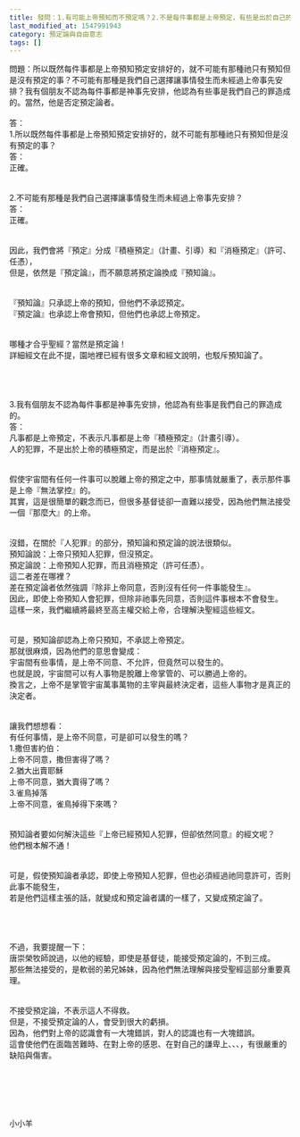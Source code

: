 ```yaml
---
title: 發問：1.有可能上帝預知而不預定嗎？2.不是每件事都是上帝預定，有些是出於自己的罪？
last_modified_at: 1547991943
category: 預定論與自由意志
tags: []
---
```


問題：所以既然每件事都是上帝預知預定安排好的，就不可能有那種祂只有預知但是沒有預定的事？不可能有那種是我們自己選擇讓事情發生而未經過上帝事先安排？我有個朋友不認為每件事都是神事先安排，他認為有些事是我們自己的罪造成的。當然，他是否定預定論者。<!--more--><br><br>答：<br>1.所以既然每件事都是上帝預知預定安排好的，就不可能有那種祂只有預知但是沒有預定的事？<br>答：<br>正確。<br><br> <br>2.不可能有那種是我們自己選擇讓事情發生而未經過上帝事先安排？<br>答：<br>正確。<br> <br><br>因此，我們會將『預定』分成『積極預定』（計畫、引導）和『消極預定』（許可、任憑），<br>但是，依然是『預定論』，而不願意將預定論換成『預知論』。<br><br> <br>『預知論』只承認上帝的預知，但他們不承認預定。<br> 『預定論』也承認上帝會預知，但他們也承認上帝預定。<br><br><br>哪種才合乎聖經？當然是預定論！<br>詳細經文在此不提，園地裡已經有很多文章和經文說明，也駁斥預知論了。<br> <br><br><br><br>3.我有個朋友不認為每件事都是神事先安排，他認為有些事是我們自己的罪造成的。<br>答：<br>凡事都是上帝預定，不表示凡事都是上帝『積極預定』（計畫引導）。<br>人的犯罪，不是出於上帝的積極預定，而是出於『消極預定』。<br> <br><br>假使宇宙間有任何一件事可以脫離上帝的預定之中，那事情就嚴重了，表示那件事是上帝『無法掌控』的。<br>其實，這是很簡單的觀念而已，但很多基督徒卻一直難以接受，因為他們無法接受一個『那麼大』的上帝。<br> <br><br>沒錯，在關於『人犯罪』的部分，預知論和預定論的說法很類似。<br>預知論說：上帝只預知人犯罪，但沒預定。<br>預定論說：上帝預知人犯罪，而且消極預定（許可任憑）。<br>這二者差在哪裡？<br>差在預定論者依然強調『除非上帝同意，否則沒有任何一件事能發生』。<br>因此，即使上帝預知人會犯罪，但除非祂事先同意，否則這件事根本不會發生。<br>這樣一來，我們繼續將最終至高主權交給上帝，合理解決聖經這些經文。<br> <br><br>可是，預知論卻認為上帝只預知，不承認上帝預定。<br>那就很麻煩，因為他們的意思會變成：<br>宇宙間有些事情，是上帝不同意、不允許，但竟然可以發生的。<br>也就是說，宇宙間可以有人事物是脫離上帝掌管的、可以勝過上帝的。<br>換言之，上帝不是掌管宇宙萬事萬物的主宰與最終決定者，這些人事物才是真正的決定者。<br> <br><br>讓我們想想看：<br>有任何事情，是上帝不同意，可是卻可以發生的嗎？<br>1.撒但害約伯：<br>上帝不同意，撒但害得了嗎？<br>2.猶大出賣耶穌<br>上帝不同意，猶大賣得了嗎？<br>3.雀鳥掉落<br>上帝不同意，雀鳥掉得下來嗎？<br> <br><br>預知論者要如何解決這些『上帝已經預知人犯罪，但卻依然同意』的經文呢？<br>他們根本解不通！<br> <br><br>可是，假使預知論者承認，即使上帝預知人犯罪，但也必須經過祂同意許可，否則此事不能發生，<br>若是他們這樣主張的話，就變成和預定論者講的一樣了，又變成預定論了。<br> <br> <br><br><br>不過，我要提醒一下：<br>唐崇榮牧師說過，以他的經驗，即使是基督徒，能接受預定論的，不到三成。<br>那些無法接受的，是軟弱的弟兄姊妹，因為他們無法理解與接受聖經這部分重要真理。<br><br><br>不接受預定論，不表示這人不得救。<br>但是，不接受預定論的人，會受到很大的虧損。<br>因為，他們對上帝的認識會有一大塊錯誤，對人的認識也有一大塊錯誤。<br>這會使他們在面臨苦難時、在對上帝的感恩、在對自己的謙卑上、、、，有很嚴重的缺陷與傷害。<br><br><br><br><br><br><br>小小羊<br><br><br><br><br><br><br>
